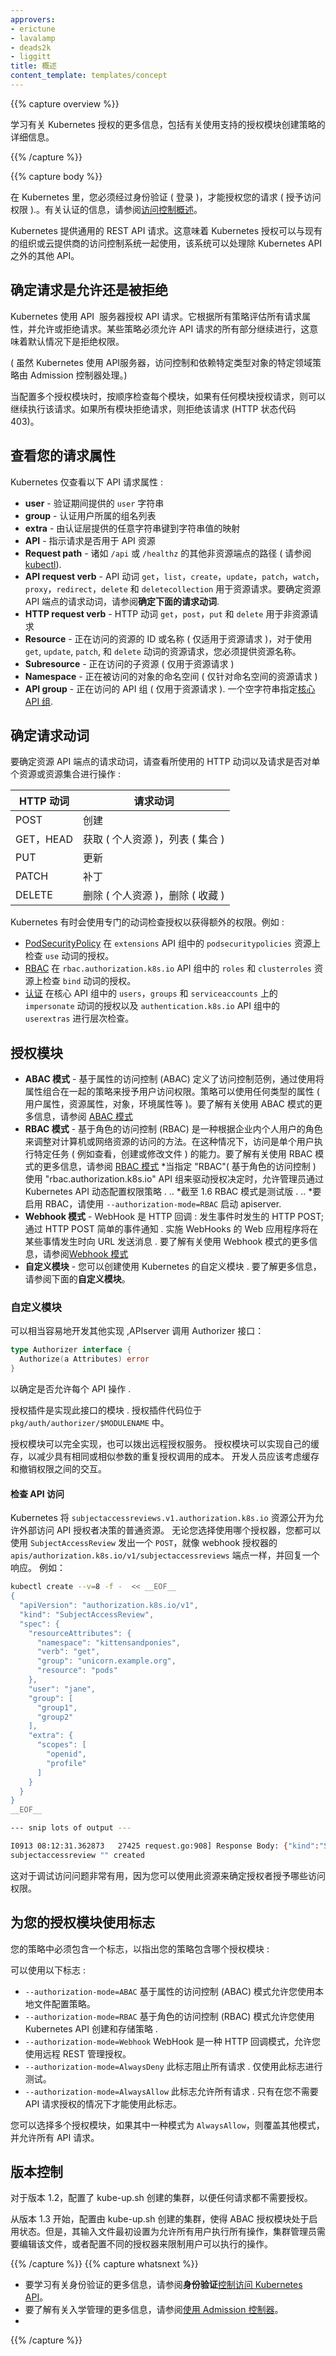 ```yaml
---
approvers:
- erictune
- lavalamp
- deads2k
- liggitt
title: 概述
content_template: templates/concept
---
```


{{% capture overview %}}

学习有关 Kubernetes 授权的更多信息，包括有关使用支持的授权模块创建策略的详细信息。

{{% /capture %}}

{{% capture body %}}

在 Kubernetes 里，您必须经过身份验证 ( 登录 )，才能授权您的请求 ( 授予访问权限 ).。有关认证的信息，请参阅[访问控制概述](/docs/admin/access-the-api/)。

Kubernetes 提供通用的 REST API 请求。这意味着 Kubernetes 授权可以与现有的组织或云提供商的访问控制系统一起使用，该系统可以处理除 Kubernetes API 之外的其他 API。

## 确定请求是允许还是被拒绝
Kubernetes 使用 API ​​ 服务器授权 API 请求。它根据所有策略评估所有请求属性，并允许或拒绝请求。某些策略必须允许 API 请求的所有部分继续进行，这意味着默认情况下是拒绝权限。

( 虽然 Kubernetes 使用 API ​​服务器，访问控制和依赖特定类型对象的特定领域策略由 Admission 控制器处理。)

当配置多个授权模块时，按顺序检查每个模块，如果有任何模块授权请求，则可以继续执行该请求。如果所有模块拒绝请求，则拒绝该请求 (HTTP 状态代码 403)。

## 查看您的请求属性

Kubernetes 仅查看以下 API 请求属性 :

* **user**  - 验证期间提供的 `user` 字符串
* **group**  - 认证用户所属的组名列表
* **extra**  - 由认证层提供的任意字符串键到字符串值的映射
* **API**  - 指示请求是否用于 API 资源
* **Request path**  - 诸如 `/api` 或 `/healthz` 的其他非资源端点的路径 ( 请参阅[kubectl](#kubectl)).
* **API request verb**  -  API 动词 `get`，`list`，`create`，`update`，`patch`，`watch`，`proxy`，`redirect`，`delete` 和 `deletecollection` 用于资源请求。要确定资源 API 端点的请求动词，请参阅**确定下面的请求动词**.
* **HTTP request verb**  -  HTTP 动词 `get`，`post`，`put` 和 `delete` 用于非资源请求
* **Resource**  - 正在访问的资源的 ID 或名称 ( 仅适用于资源请求 )，对于使用 `get`, `update`, `patch`, 和 `delete` 动词的资源请求，您必须提供资源名称。
* **Subresource**  - 正在访问的子资源 ( 仅用于资源请求 )
* **Namespace**  - 正在被访问的对象的命名空间 ( 仅针对命名空间的资源请求 )
* **API group**  - 正在访问的 API 组 ( 仅用于资源请求 ). 一个空字符串指定[核心 API 组](/docs/api/).

## 确定请求动词

要确定资源 API 端点的请求动词，请查看所使用的 HTTP 动词以及请求是否对单个资源或资源集合进行操作 :

HTTP 动词 | 请求动词
---------- | ---------------
POST | 创建
GET，HEAD | 获取 ( 个人资源 )，列表 ( 集合 )
PUT | 更新
PATCH | 补丁
DELETE| 删除 ( 个人资源 )，删除 ( 收藏 )

Kubernetes 有时会使用专门的动词检查授权以获得额外的权限。例如 :

* [PodSecurityPolicy](/docs/concepts/policy/pod-security-policy/) 在 `extensions` API 组中的 `podsecuritypolicies` 资源上检查 `use` 动词的授权。
* [RBAC](/docs/admin/authorization/rbac/#privilege-escalation-prevention-and-bootstrapping) 在 `rbac.authorization.k8s.io` API 组中的 `roles` 和 `clusterroles` 资源上检查 `bind` 动词的授权。
* [认证](/docs/admin/authentication/) 在核心 API 组中的 `users`，`groups` 和 `serviceaccounts` 上的 `impersonate` 动词的授权以及 `authentication.k8s.io` API 组中的 `userextras` 进行层次检查。

## 授权模块
* **ABAC 模式**  - 基于属性的访问控制 (ABAC) 定义了访问控制范例，通过使用将属性组合在一起的策略来授予用户访问权限。策略可以使用任何类型的属性 ( 用户属性，资源属性，对象，环境属性等 )。要了解有关使用 ABAC 模式的更多信息，请参阅 [ABAC 模式](/docs/admin/authorization/abac/)
* **RBAC 模式**  - 基于角色的访问控制 (RBAC) 是一种根据企业内个人用户的角色来调整对计算机或网络资源的访问的方法。在这种情况下，访问是单个用户执行特定任务 ( 例如查看，创建或修改文件 ) 的能力。要了解有关使用 RBAC 模式的更多信息，请参阅 [RBAC 模式](/docs/admin/authorization/rbac/)
*当指定 "RBAC"( 基于角色的访问控制 ) 使用 "rbac.authorization.k8s.io" API 组来驱动授权决定时，允许管理员通过 Kubernetes API 动态配置权限策略 .
.. *截至 1.6 RBAC 模式是测试版 .
.. *要启用 RBAC，请使用 `--authorization-mode=RBAC` 启动 apiserver.
* **Webhook 模式**  -  WebHook 是 HTTP 回调 : 发生事件时发生的 HTTP POST; 通过 HTTP POST 简单的事件通知 . 实施 WebHooks 的 Web 应用程序将在某些事情发生时向 URL 发送消息 . 要了解有关使用 Webhook 模式的更多信息，请参阅[Webhook 模式](/docs/admin/authorization/webhook/)
* **自定义模块**  - 您可以创建使用 Kubernetes 的自定义模块 . 要了解更多信息，请参阅下面的**自定义模块**。

### 自定义模块
可以相当容易地开发其他实现 ,APIserver 调用 Authorizer 接口：

```go
type Authorizer interface {
  Authorize(a Attributes) error
}
```

以确定是否允许每个 API 操作 .

授权插件是实现此接口的模块 . 授权插件代码位于 `pkg/auth/authorizer/$MODULENAME` 中。

授权模块可以完全实现，也可以拨出远程授权服务。 授权模块可以实现自己的缓存，以减少具有相同或相似参数的重复授权调用的成本。 开发人员应该考虑缓存和撤销权限之间的交互。

#### 检查 API 访问

Kubernetes 将 `subjectaccessreviews.v1.authorization.k8s.io`  资源公开为允许外部访问 API 授权者决策的普通资源。 无论您选择使用哪个授权器，您都可以使用 `SubjectAccessReview` 发出一个 `POST`，就像 webhook 授权器的 `apis/authorization.k8s.io/v1/subjectaccessreviews` 端点一样，并回复一个响应。 例如：


```bash
kubectl create --v=8 -f -  << __EOF__
{
  "apiVersion": "authorization.k8s.io/v1",
  "kind": "SubjectAccessReview",
  "spec": {
    "resourceAttributes": {
      "namespace": "kittensandponies",
      "verb": "get",
      "group": "unicorn.example.org",
      "resource": "pods"
    },
    "user": "jane",
    "group": [
      "group1",
      "group2"
    ],
    "extra": {
      "scopes": [
        "openid",
        "profile"
      ]
    }
  }
}
__EOF__

--- snip lots of output ---

I0913 08:12:31.362873   27425 request.go:908] Response Body: {"kind":"SubjectAccessReview","apiVersion":"authorization.k8s.io/v1","metadata":{"creationTimestamp":null},"spec":{"resourceAttributes":{"namespace":"kittensandponies","verb":"GET","group":"unicorn.example.org","resource":"pods"},"user":"jane","group":["group1","group2"],"extra":{"scopes":["openid","profile"]}},"status":{"allowed":true}}
subjectaccessreview "" created
```

这对于调试访问问题非常有用，因为您可以使用此资源来确定授权者授予哪些访问权限。

## 为您的授权模块使用标志

您的策略中必须包含一个标志，以指出您的策略包含哪个授权模块 :

可以使用以下标志 :
 - `--authorization-mode=ABAC` 基于属性的访问控制 (ABAC) 模式允许您使用本地文件配置策略。
 - `--authorization-mode=RBAC` 基于角色的访问控制 (RBAC) 模式允许您使用 Kubernetes API 创建和存储策略 .
 - `--authorization-mode=Webhook` WebHook 是一种 HTTP 回调模式，允许您使用远程 REST 管理授权。
 - `--authorization-mode=AlwaysDeny` 此标志阻止所有请求 . 仅使用此标志进行测试。
 - `--authorization-mode=AlwaysAllow` 此标志允许所有请求 . 只有在您不需要 API 请求授权的情况下才能使用此标志。

您可以选择多个授权模块，如果其中一种模式为 `AlwaysAllow`，则覆盖其他模式，并允许所有 API 请求。

## 版本控制

对于版本 1.2，配置了 kube-up.sh 创建的集群，以便任何请求都不需要授权。

从版本 1.3 开始，配置由 kube-up.sh 创建的集群，使得 ABAC 授权模块处于启用状态。但是，其输入文件最初设置为允许所有用户执行所有操作，集群管理员需要编辑该文件，或者配置不同的授权器来限制用户可以执行的操作。

{{% /capture %}}
{{% capture whatsnext %}}

* 要学习有关身份验证的更多信息，请参阅**身份验证**[控制访问 Kubernetes API](docs/admin/access-the-api/)。
* 要了解有关入学管理的更多信息，请参阅[使用 Admission 控制器](docs/admin/admission-controllers/)。
*
{{% /capture %}}


